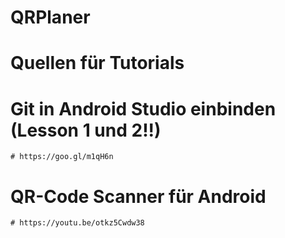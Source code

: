 # QRPlaner

# Quellen für Tutorials

# Git in Android Studio einbinden (Lesson 1 und 2!!)
    # https://goo.gl/m1qH6n

# QR-Code Scanner für Android
    # https://youtu.be/otkz5Cwdw38 

